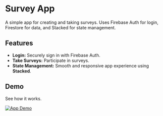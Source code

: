 # Survey App

A simple app for creating and taking surveys. Uses Firebase Auth for login, Firestore for data, and Stacked for state management.

## Features

- **Login:** Securely sign in with Firebase Auth.
- **Take Surveys:** Participate in surveys.
- **State Management:** Smooth and responsive app experience using **Stacked**.

## Demo

See how it works.

[![App Demo](assets/app_demo_thumbnail.png)](https://github.com/AliJawadSubhan/Survery_Stacked/assets/97254328/f86a25a7-ca6b-4a98-8be6-14f0cfc1dcda "App Demo")
